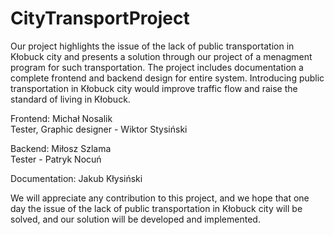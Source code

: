 # CityTransportProject
Our project highlights the issue of the lack of public transportation in Kłobuck city and presents a solution through our project of a menagment program for such transportation. The project includes documentation a complete frontend and backend design for entire system. Introducing public transportation in Kłobuck city would improve traffic flow and raise the standard of living in Kłobuck.

Frontend:
Michał Nosalik <br>
Tester, Graphic designer - Wiktor Stysiński

Backend:
Miłosz Szlama<br>
Tester - Patryk Nocuń

Documentation:
Jakub Kłysiński

We will appreciate any contribution to this project, and we hope that one day the issue of the lack of public transportation in Kłobuck city will be solved, and our solution will be developed and implemented.
